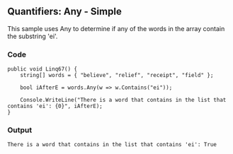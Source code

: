 ## Quantifiers: Any - Simple ##

This sample uses Any to determine if any of the words in the array contain the substring 'ei'.

### Code ###

```
public void Linq67() {
    string[] words = { "believe", "relief", "receipt", "field" };
    
    bool iAfterE = words.Any(w => w.Contains("ei"));

    Console.WriteLine("There is a word that contains in the list that contains 'ei': {0}", iAfterE);
}

```

### Output ###

```
There is a word that contains in the list that contains 'ei': True
```
